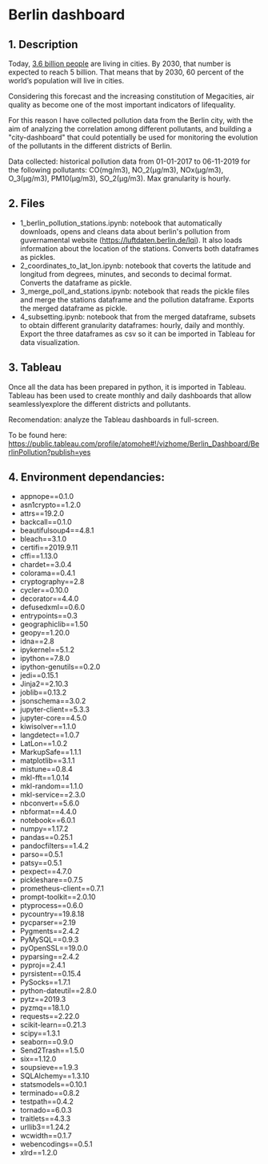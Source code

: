 # Berlin dashboard
## 1. Description
Today, [3.6 billion people](https://www.mckinsey.com/featured-insights/urbanization/how-to-make-a-city-great)  are living in cities. By 2030, that number is expected to reach 5 billion. That means that by 2030, 60 percent of the world’s population will live in cities.

Considering this forecast and the increasing constitution of Megacities, air quality as become one of the most important indicators of lifequality.

For this reason I have collected pollution data from the Berlin city, with the aim of analyzing the correlation among different pollutants, and building a "city-dashboard" that could potentially be used for monitoring the evolution of the pollutants in the different districts of Berlin.

Data collected: historical pollution data from 01-01-2017 to 06-11-2019 for the following pollutants: CO(mg/m3), NO_2(µg/m3), NOx(µg/m3), O_3(µg/m3), PM10(µg/m3), SO_2(µg/m3). Max granularity is hourly.

## 2. Files
- 1_berlin_pollution_stations.ipynb: notebook that automatically downloads, opens and cleans data about berlin's pollution from guvernamental website (https://luftdaten.berlin.de/lqi). It also loads information about the location of the stations. Converts both dataframes as pickles.
- 2_coordinates_to_lat_lon.ipynb: notebook that coverts the latitude and longitud from degrees, minutes, and seconds to decimal format. Converts the dataframe as pickle.
- 3_merge_poll_and_stations.ipynb: notebook that reads the pickle files and merge the stations dataframe and the pollution dataframe. Exports the merged dataframe as pickle.
- 4_subsetting.ipynb: notebook that from the merged dataframe, subsets to obtain different granularity dataframes: hourly, daily and monthly. Export the three dataframes as csv so it can be imported in Tableau for data visualization.

## 3. Tableau
Once all the data has been prepared in python, it is imported in Tableau. Tableau has been used to create monthly and daily dashboards that allow seamlesslyexplore the different districts and pollutants. 

Recomendation: analyze the Tableau dashboards in full-screen. 

To be found here: https://public.tableau.com/profile/atomohe#!/vizhome/Berlin_Dashboard/BerlinPollution?publish=yes

## 4. Environment dependancies:
- appnope==0.1.0
- asn1crypto==1.2.0
- attrs==19.2.0
- backcall==0.1.0
- beautifulsoup4==4.8.1
- bleach==3.1.0
- certifi==2019.9.11
- cffi==1.13.0
- chardet==3.0.4
- colorama==0.4.1
- cryptography==2.8
- cycler==0.10.0
- decorator==4.4.0
- defusedxml==0.6.0
- entrypoints==0.3
- geographiclib==1.50
- geopy==1.20.0
- idna==2.8
- ipykernel==5.1.2
- ipython==7.8.0
- ipython-genutils==0.2.0
- jedi==0.15.1
- Jinja2==2.10.3
- joblib==0.13.2
- jsonschema==3.0.2
- jupyter-client==5.3.3
- jupyter-core==4.5.0
- kiwisolver==1.1.0
- langdetect==1.0.7
- LatLon==1.0.2
- MarkupSafe==1.1.1
- matplotlib==3.1.1
- mistune==0.8.4
- mkl-fft==1.0.14
- mkl-random==1.1.0
- mkl-service==2.3.0
- nbconvert==5.6.0
- nbformat==4.4.0
- notebook==6.0.1
- numpy==1.17.2
- pandas==0.25.1
- pandocfilters==1.4.2
- parso==0.5.1
- patsy==0.5.1
- pexpect==4.7.0
- pickleshare==0.7.5
- prometheus-client==0.7.1
- prompt-toolkit==2.0.10
- ptyprocess==0.6.0
- pycountry==19.8.18
- pycparser==2.19
- Pygments==2.4.2
- PyMySQL==0.9.3
- pyOpenSSL==19.0.0
- pyparsing==2.4.2
- pyproj==2.4.1
- pyrsistent==0.15.4
- PySocks==1.7.1
- python-dateutil==2.8.0
- pytz==2019.3
- pyzmq==18.1.0
- requests==2.22.0
- scikit-learn==0.21.3
- scipy==1.3.1
- seaborn==0.9.0
- Send2Trash==1.5.0
- six==1.12.0
- soupsieve==1.9.3
- SQLAlchemy==1.3.10
- statsmodels==0.10.1
- terminado==0.8.2
- testpath==0.4.2
- tornado==6.0.3
- traitlets==4.3.3
- urllib3==1.24.2
- wcwidth==0.1.7
- webencodings==0.5.1
- xlrd==1.2.0



